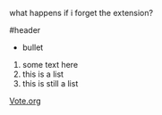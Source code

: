 what happens if i forget the extension?

#header

* bullet

1. some text here
2. this is a list
3. this is still a list

<a href="www.vote.org">Vote.org</a>

